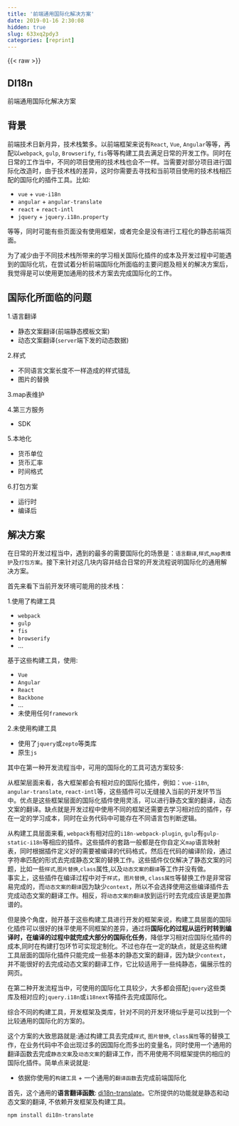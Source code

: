 ```yaml
---
title: '前端通用国际化解决方案' 
date: 2019-01-16 2:30:08
hidden: true
slug: 633xq2pdy3
categories: [reprint]
---
```


{{< raw >}}

                    
<h2 id="articleHeader0">DI18n</h2>
<p>前端通用国际化解决方案</p>
<h2 id="articleHeader1">背景</h2>
<p>前端技术日新月异，技术栈繁多。以前端框架来说有<code>React</code>, <code>Vue</code>, <code>Angular</code>等等，再配以<code>webpack</code>, <code>gulp</code>, <code>Browserify</code>, <code>fis</code>等等构建工具去满足日常的开发工作。同时在日常的工作当中，不同的项目使用的技术栈也会不一样。当需要对部分项目进行国际化改造时，由于技术栈的差异，这时你需要去寻找和当前项目使用的技术栈相匹配的国际化的插件工具。比如:</p>
<ul>
<li>
<code>vue</code> + <code>vue-i18n</code>
</li>
<li>
<code>angular</code> + <code>angular-translate</code>
</li>
<li>
<code>react</code> + <code>react-intl</code>
</li>
<li>
<code>jquery</code> + <code>jquery.i18n.property</code>
</li>
</ul>
<p>等等，同时可能有些页面没有使用框架，或者完全是没有进行工程化的静态前端页面。</p>
<p>为了减少由于不同技术栈所带来的学习相关国际化插件的成本及开发过程中可能遇到的国际化坑，在尝试着分析前端国际化所面临的主要问题及相关的解决方案后，我觉得是可以使用更加通用的技术方案去完成国际化的工作。</p>
<h2 id="articleHeader2">国际化所面临的问题</h2>
<p>1.语言翻译</p>
<ul>
<li>静态文案翻译(前端静态模板文案)</li>
<li>动态文案翻译(<code>server</code>端下发的动态数据)</li>
</ul>
<p>2.样式</p>
<ul>
<li>不同语言文案长度不一样造成的样式错乱</li>
<li>图片的替换</li>
</ul>
<p>3.map表维护</p>
<p>4.第三方服务</p>
<ul><li>SDK</li></ul>
<p>5.本地化</p>
<ul>
<li>货币单位</li>
<li>货币汇率</li>
<li>时间格式</li>
</ul>
<p>6.打包方案</p>
<ul>
<li>运行时</li>
<li>编译后</li>
</ul>
<h2 id="articleHeader3">解决方案</h2>
<p>在日常的开发过程当中，遇到的最多的需要国际化的场景是：<code>语言翻译</code>,<code>样式</code>,<code>map表维护</code>及<code>打包方案</code>。接下来针对这几块内容并结合日常的开发流程说明国际化的通用解决方案。</p>
<p>首先来看下当前开发环境可能用的技术栈：</p>
<p>1.使用了构建工具</p>
<ul>
<li><code>webpack</code></li>
<li><code>gulp</code></li>
<li><code>fis</code></li>
<li><code>browserify</code></li>
<li>...</li>
</ul>
<p>基于这些构建工具，使用:</p>
<ul>
<li><code>Vue</code></li>
<li><code>Angular</code></li>
<li><code>React</code></li>
<li><code>Backbone</code></li>
<li>...</li>
<li>未使用任何<code>framework</code>
</li>
</ul>
<p>2.未使用构建工具</p>
<ul>
<li>使用了<code>jquery</code>或<code>zepto</code>等类库</li>
<li>原生<code>js</code>
</li>
</ul>
<p>其中在第一种开发流程当中，可用的国际化的工具可选方案较多:</p>
<p>从框架层面来看，各大框架都会有相对应的国际化插件，例如：<code>vue-i18n</code>, <code>angular-translate</code>, <code>react-intl</code>等，这些插件可以无缝接入当前的开发环节当中。优点是这些框架层面的国际化插件使用灵活，可以进行静态文案的翻译，动态文案的翻译。缺点就是开发过程中使用不同的框架还需要去学习相对应的插件，存在一定的学习成本，同时在业务代码中可能存在不同语言包判断逻辑。</p>
<p>从构建工具层面来看, <code>webpack</code>有相对应的<code>i18n-webpack-plugin</code>, <code>gulp</code>有<code>gulp-static-i18n</code>等相应的插件。这些插件的套路一般都是在你自定义<code>map</code>语言映射表，同时根据插件定义好的需要被编译的代码格式，然后在代码的编译阶段，通过字符串匹配的形式去完成静态文案的替换工作。这些插件仅仅解决了静态文案的问题，比如一些<code>样式</code>,<code>图片替换</code>,<code>class</code>属性,以及<code>动态文案的翻译</code>等工作并没有做。<br>事实上，这些插件在编译过程中对于<code>样式</code>，<code>图片替换</code>, <code>class属性</code>等替换工作是非常容易完成的，而<code>动态文案的翻译</code>因为缺少<code>context</code>，所以不会选择使用这些编译插件去完成动态文案的翻译工作。相反，将<code>动态文案的翻译</code>放到运行时去完成应该是更加靠谱的。</p>
<p>但是换个角度，抛开基于这些构建工具进行开发的框架来说，构建工具层面的国际化插件可以很好的抹平使用不同框架的差异，通过将<strong>国际化的过程从运行时转到编译时，在编译的过程中就完成大部分的国际化任务</strong>，降低学习相对应国际化插件的成本,同时在构建打包环节可实现定制化。不过也存在一定的缺点，就是这些构建工具层面的国际化插件只能完成一些基本的静态文案的翻译，因为缺少<code>context</code>，并不能很好的去完成动态文案的翻译工作，它比较适用于一些纯静态，偏展示性的网页。</p>
<p>在第二种开发流程当中，可使用的国际化工具较少，大多都会搭配<code>jquery</code>这些类库及相对应的<code>jquery.i18n</code>或<code>i18next</code>等插件去完成国际化。</p>
<p>综合不同的构建工具，开发框架及类库，针对不同的开发环境似乎是可以找到一个比较通用的国际化的方案的。</p>
<p>这个方案的大致思路就是:通过构建工具去完成<code>样式</code>, <code>图片替换</code>, <code>class属性</code>等的替换工作，在业务代码中不会出现过多的因国际化而多出的变量名，同时使用一个通用的翻译函数去完成<code>静态文案</code>及<code>动态文案</code>的翻译工作，而不用使用不同框架提供的相应的国际化插件。简单点来说就是:</p>
<ul><li>依据你使用的<code>构建工具</code> + 一个通用的<code>翻译函数</code>去完成前端国际化</li></ul>
<p>首先，这个通用的<strong>语言翻译函数</strong>: <a href="https://www.npmjs.com/package/di18n-translate" rel="nofollow noreferrer" target="_blank">di18n-translate</a>。它所提供的功能就是静态和动态文案的翻译, 不依赖开发框架及构建工具。</p>
<div class="widget-codetool" style="display:none;">
      <div class="widget-codetool--inner">
      <span class="selectCode code-tool" data-toggle="tooltip" data-placement="top" title="" data-original-title="全选"></span>
      <span type="button" class="copyCode code-tool" data-toggle="tooltip" data-placement="top" data-clipboard-text="  npm install di18n-translate" title="" data-original-title="复制"></span>
      <span type="button" class="saveToNote code-tool" data-toggle="tooltip" data-placement="top" title="" data-original-title="放进笔记"></span>
      </div>
      </div><pre class="javascript hljs"><code class="javascript" style="word-break: break-word; white-space: initial;">  npm install di18n-translate</code></pre>
<div class="widget-codetool" style="display:none;">
      <div class="widget-codetool--inner">
      <span class="selectCode code-tool" data-toggle="tooltip" data-placement="top" title="" data-original-title="全选"></span>
      <span type="button" class="copyCode code-tool" data-toggle="tooltip" data-placement="top" data-clipboard-text="// 模块化写法
  const LOCALE = 'en'
  const DI18n = require('di18n-translate')
  const di18n = new DI18n({
    locale: LOCALE,     // 语言环境 
    isReplace: false,   // 是否开始运行时(适用于没有使用任何构建工具开发流程) 
    messages: {         // 语言映射表 
      en: {
        你好: 'Hello, {person}'
      },
      zh: {
        你好: '你好, {person}'
      }
    }
  })

  di18n继承于一个翻译类，提供了2个方法`$t`, `$html`:
 
  di18n.$t('你好', {person: 'xl'})   // 输出: Hello, xl
  di18n.$html(htmlTemp)   // 传入字符串拼接的dom, 返回匹配后的字符串，具体示例可见下文

// 外链形式
  <script src=&quot;./lib/di18n-translate/index.js&quot;></script>
  <script>
    const LOCALE = 'en'
    const di18n = new DI18n({
      locale: LOCALE,
      isReplace: false,
      messages: {
        // 语言包
      }
    })
  </script>" title="" data-original-title="复制"></span>
      <span type="button" class="saveToNote code-tool" data-toggle="tooltip" data-placement="top" title="" data-original-title="放进笔记"></span>
      </div>
      </div><pre class="javascript hljs"><code class="javascript"><span class="hljs-comment">// 模块化写法</span>
  <span class="hljs-keyword">const</span> LOCALE = <span class="hljs-string">'en'</span>
  <span class="hljs-keyword">const</span> DI18n = <span class="hljs-built_in">require</span>(<span class="hljs-string">'di18n-translate'</span>)
  <span class="hljs-keyword">const</span> di18n = <span class="hljs-keyword">new</span> DI18n({
    <span class="hljs-attr">locale</span>: LOCALE,     <span class="hljs-comment">// 语言环境 </span>
    isReplace: <span class="hljs-literal">false</span>,   <span class="hljs-comment">// 是否开始运行时(适用于没有使用任何构建工具开发流程) </span>
    messages: {         <span class="hljs-comment">// 语言映射表 </span>
      en: {
        你好: <span class="hljs-string">'Hello, {person}'</span>
      },
      <span class="hljs-attr">zh</span>: {
        你好: <span class="hljs-string">'你好, {person}'</span>
      }
    }
  })

  di18n继承于一个翻译类，提供了<span class="hljs-number">2</span>个方法<span class="hljs-string">`$t`</span>, <span class="hljs-string">`$html`</span>:
 
  di18n.$t(<span class="hljs-string">'你好'</span>, {<span class="hljs-attr">person</span>: <span class="hljs-string">'xl'</span>})   <span class="hljs-comment">// 输出: Hello, xl</span>
  di18n.$html(htmlTemp)   <span class="hljs-comment">// 传入字符串拼接的dom, 返回匹配后的字符串，具体示例可见下文</span>

<span class="hljs-comment">// 外链形式</span>
  &lt;script src=<span class="hljs-string">"./lib/di18n-translate/index.js"</span>&gt;<span class="xml"><span class="hljs-tag">&lt;/<span class="hljs-name">script</span>&gt;</span></span>
  &lt;script&gt;
    <span class="hljs-keyword">const</span> LOCALE = <span class="hljs-string">'en'</span>
    <span class="hljs-keyword">const</span> di18n = <span class="hljs-keyword">new</span> DI18n({
      <span class="hljs-attr">locale</span>: LOCALE,
      <span class="hljs-attr">isReplace</span>: <span class="hljs-literal">false</span>,
      <span class="hljs-attr">messages</span>: {
        <span class="hljs-comment">// 语言包</span>
      }
    })
  &lt;<span class="hljs-regexp">/script&gt;</span></code></pre>
<p>这个时候你只需要将这个通用的翻译函数以适当的方式集成到你的开发框架当中去。</p>
<p>接下来会结合具体的不同场景去说明下相应的解决方案：</p>
<h3 id="articleHeader4">使用<code>MVVM</code>类的<code>framework</code>
</h3>
<p>使用了<code>MVVM</code>类的<code>framework</code>时，可以借助<code>framework</code>帮你完成<code>view</code>层的渲染工作, 那么你可以在代码当中轻松的通过代码去控制<code>class</code>的内容, 以及不同语言环境下的图片替换工作.</p>
<p>例如<code>vue</code>, <strong>示例(1)</strong>:</p>
<div class="widget-codetool" style="display:none;">
      <div class="widget-codetool--inner">
      <span class="selectCode code-tool" data-toggle="tooltip" data-placement="top" title="" data-original-title="全选"></span>
      <span type="button" class="copyCode code-tool" data-toggle="tooltip" data-placement="top" data-clipboard-text="
main.js文件:

window.LOCALE = 'en'
" title="" data-original-title="复制"></span>
      <span type="button" class="saveToNote code-tool" data-toggle="tooltip" data-placement="top" title="" data-original-title="放进笔记"></span>
      </div>
      </div><pre class="javascript hljs"><code class="javascript">
main.js文件:

<span class="hljs-built_in">window</span>.LOCALE = <span class="hljs-string">'en'</span>
</code></pre>
<div class="widget-codetool" style="display:none;">
      <div class="widget-codetool--inner">
      <span class="selectCode code-tool" data-toggle="tooltip" data-placement="top" title="" data-original-title="全选"></span>
      <span type="button" class="copyCode code-tool" data-toggle="tooltip" data-placement="top" data-clipboard-text="
app.vue文件:
  <template>
    <p class=&quot;desc&quot;
      :class=&quot;locale&quot;   // locale这个变量去控制class的内容
      :style=&quot;{backgroundImage: 'url(' + bgImg + ')'}&quot;  // bgImg去控制背景图片的路径
    ></p>
    <img :src=&quot;imgSrc&quot;> // imgSrc去控制图片路径
  </template>

  <script>
    export default {
      name: 'page',
      data () {
        return {
          locale: LOCALE,
          imgSrc: require(`./${LOCALE}/img/demo.png`),
          bgImg: require(`./${LOCALE}/img/demo.png`)
        }
      }
    }
  </script>" title="" data-original-title="复制"></span>
      <span type="button" class="saveToNote code-tool" data-toggle="tooltip" data-placement="top" title="" data-original-title="放进笔记"></span>
      </div>
      </div><pre class="javascript hljs"><code class="javascript">
app.vue文件:
  <span class="xml"><span class="hljs-tag">&lt;<span class="hljs-name">template</span>&gt;</span>
    <span class="hljs-tag">&lt;<span class="hljs-name">p</span> <span class="hljs-attr">class</span>=<span class="hljs-string">"desc"</span>
      <span class="hljs-attr">:class</span>=<span class="hljs-string">"locale"</span>   // <span class="hljs-attr">locale</span>这个变量去控制<span class="hljs-attr">class</span>的内容
      <span class="hljs-attr">:style</span>=<span class="hljs-string">"{backgroundImage: 'url(' + bgImg + ')'}"</span>  // <span class="hljs-attr">bgImg</span>去控制背景图片的路径
    &gt;</span><span class="hljs-tag">&lt;/<span class="hljs-name">p</span>&gt;</span>
    <span class="hljs-tag">&lt;<span class="hljs-name">img</span> <span class="hljs-attr">:src</span>=<span class="hljs-string">"imgSrc"</span>&gt;</span> // imgSrc去控制图片路径
  <span class="hljs-tag">&lt;/<span class="hljs-name">template</span>&gt;</span>

  <span class="hljs-tag">&lt;<span class="hljs-name">script</span>&gt;</span><span class="javascript">
    <span class="hljs-keyword">export</span> <span class="hljs-keyword">default</span> {
      <span class="hljs-attr">name</span>: <span class="hljs-string">'page'</span>,
      data () {
        <span class="hljs-keyword">return</span> {
          <span class="hljs-attr">locale</span>: LOCALE,
          <span class="hljs-attr">imgSrc</span>: <span class="hljs-built_in">require</span>(<span class="hljs-string">`./<span class="hljs-subst">${LOCALE}</span>/img/demo.png`</span>),
          <span class="hljs-attr">bgImg</span>: <span class="hljs-built_in">require</span>(<span class="hljs-string">`./<span class="hljs-subst">${LOCALE}</span>/img/demo.png`</span>)
        }
      }
    }
  </span><span class="hljs-tag">&lt;/<span class="hljs-name">script</span>&gt;</span></span></code></pre>
<p>这个时候你再加入翻译函数，就可以满足大部分的国际化的场景了,现在在<code>main.js</code>中添加对翻译函数<code>di18n-translate</code>的引用:</p>
<div class="widget-codetool" style="display:none;">
      <div class="widget-codetool--inner">
      <span class="selectCode code-tool" data-toggle="tooltip" data-placement="top" title="" data-original-title="全选"></span>
      <span type="button" class="copyCode code-tool" data-toggle="tooltip" data-placement="top" data-clipboard-text="main.js文件:

import Vue from 'vue'

window.LOCALE = 'en'
const DI18n = require('di18n-translate')
const di18n = new DI18n({
    locale: LOCALE,       // 语言环境
    isReplace: false,   // 是否进行替换(适用于没有使用任何构建工具开发流程)
    messages: {         // 语言映射表
      en: {
        你好: 'Hello, {person}'
      },
      zh: {
        你好: '你好, {person}'
      }
    }
  })

Vue.prototype.d18n = di18n
" title="" data-original-title="复制"></span>
      <span type="button" class="saveToNote code-tool" data-toggle="tooltip" data-placement="top" title="" data-original-title="放进笔记"></span>
      </div>
      </div><pre class="javascript hljs"><code class="javascript">main.js文件:

<span class="hljs-keyword">import</span> Vue <span class="hljs-keyword">from</span> <span class="hljs-string">'vue'</span>

<span class="hljs-built_in">window</span>.LOCALE = <span class="hljs-string">'en'</span>
<span class="hljs-keyword">const</span> DI18n = <span class="hljs-built_in">require</span>(<span class="hljs-string">'di18n-translate'</span>)
<span class="hljs-keyword">const</span> di18n = <span class="hljs-keyword">new</span> DI18n({
    <span class="hljs-attr">locale</span>: LOCALE,       <span class="hljs-comment">// 语言环境</span>
    isReplace: <span class="hljs-literal">false</span>,   <span class="hljs-comment">// 是否进行替换(适用于没有使用任何构建工具开发流程)</span>
    messages: {         <span class="hljs-comment">// 语言映射表</span>
      en: {
        你好: <span class="hljs-string">'Hello, {person}'</span>
      },
      <span class="hljs-attr">zh</span>: {
        你好: <span class="hljs-string">'你好, {person}'</span>
      }
    }
  })

Vue.prototype.d18n = di18n
</code></pre>
<p>翻译函数的基本使用, 当然你还可以使用其他的方式集成到你的开发环境当中去:</p>
<div class="widget-codetool" style="display:none;">
      <div class="widget-codetool--inner">
      <span class="selectCode code-tool" data-toggle="tooltip" data-placement="top" title="" data-original-title="全选"></span>
      <span type="button" class="copyCode code-tool" data-toggle="tooltip" data-placement="top" data-clipboard-text="app.vue文件:
  <template>
    <p class=&quot;desc&quot;
      :class=&quot;locale&quot;   // locale这个变量去控制class的内容
      :style=&quot;{backgroundImage: 'url(' + bgImg + ')'}&quot;  // bgImg去控制背景图片的路径
    ></p>
    <img :src=&quot;imgSrc&quot;> // imgSrc去控制图片路径
    <p>"{{"title"}}"</p>
  </template>

  <script>
    export default {
      name: 'page',
      data () {
        return {
          locale: LOCALE,
          imgSrc: require(`./${LOCALE}/img/demo.png`),
          bgImg: require(`./${LOCALE}/img/demo.png`),
          title: this.di18n.$t('你好')
        }
      }
    }
  </script>" title="" data-original-title="复制"></span>
      <span type="button" class="saveToNote code-tool" data-toggle="tooltip" data-placement="top" title="" data-original-title="放进笔记"></span>
      </div>
      </div><pre class="javascript hljs"><code class="javascript">app.vue文件:
  <span class="xml"><span class="hljs-tag">&lt;<span class="hljs-name">template</span>&gt;</span>
    <span class="hljs-tag">&lt;<span class="hljs-name">p</span> <span class="hljs-attr">class</span>=<span class="hljs-string">"desc"</span>
      <span class="hljs-attr">:class</span>=<span class="hljs-string">"locale"</span>   // <span class="hljs-attr">locale</span>这个变量去控制<span class="hljs-attr">class</span>的内容
      <span class="hljs-attr">:style</span>=<span class="hljs-string">"{backgroundImage: 'url(' + bgImg + ')'}"</span>  // <span class="hljs-attr">bgImg</span>去控制背景图片的路径
    &gt;</span><span class="hljs-tag">&lt;/<span class="hljs-name">p</span>&gt;</span>
    <span class="hljs-tag">&lt;<span class="hljs-name">img</span> <span class="hljs-attr">:src</span>=<span class="hljs-string">"imgSrc"</span>&gt;</span> // imgSrc去控制图片路径
    <span class="hljs-tag">&lt;<span class="hljs-name">p</span>&gt;</span>"{{"title"}}"<span class="hljs-tag">&lt;/<span class="hljs-name">p</span>&gt;</span>
  <span class="hljs-tag">&lt;/<span class="hljs-name">template</span>&gt;</span>

  <span class="hljs-tag">&lt;<span class="hljs-name">script</span>&gt;</span><span class="javascript">
    <span class="hljs-keyword">export</span> <span class="hljs-keyword">default</span> {
      <span class="hljs-attr">name</span>: <span class="hljs-string">'page'</span>,
      data () {
        <span class="hljs-keyword">return</span> {
          <span class="hljs-attr">locale</span>: LOCALE,
          <span class="hljs-attr">imgSrc</span>: <span class="hljs-built_in">require</span>(<span class="hljs-string">`./<span class="hljs-subst">${LOCALE}</span>/img/demo.png`</span>),
          <span class="hljs-attr">bgImg</span>: <span class="hljs-built_in">require</span>(<span class="hljs-string">`./<span class="hljs-subst">${LOCALE}</span>/img/demo.png`</span>),
          <span class="hljs-attr">title</span>: <span class="hljs-keyword">this</span>.di18n.$t(<span class="hljs-string">'你好'</span>)
        }
      }
    }
  </span><span class="hljs-tag">&lt;/<span class="hljs-name">script</span>&gt;</span></span></code></pre>
<p>使用<code>mvvm framework</code>进行国际化，上述方式应该是较为合适的，主要是借助了<code>framework</code>帮你完成<code>view</code>层的渲染工作, 然后再引入一个翻译函数去完成一些动态文案的翻译工作</p>
<p>这种国际化的方式算是运行时处理，不管是开发还是最终上线都只需要一份代码。</p>
<p>当然在使用<code>mvvm framework</code>的情况下也是可以不借助<code>framework</code>帮我们完成的<code>view</code>层的这部分的功能，而通过构建工具去完成, 这部分的套路可以参见下午的<strong>示例3</strong></p>
<h3 id="articleHeader5">未使用<code>mvvm</code>框架，使用了构建工具(如<code>webpack</code>/<code>gulp</code>/<code>browserify</code>/<code>fis</code>)</h3>
<h4>使用了前端模板</h4>
<p>国际化的方式和上面说的使用<code>mvvm</code>框架的方式一致，因为有模板引擎帮你完成了<code>view</code>层的渲染.所以对于<code>样式</code>，<code>图片</code>，<code>class属性</code>的处理可以和上述方式一致, 动态文案的翻译需引入翻译函数。</p>
<p>这种国际化的方式也算是运行时处理，开发和最终上线都只需要一份代码。</p>
<h4>没有使用前端模板</h4>
<p>因为没用使用前端模板，便少了对于<code>view</code>层的处理。这个时候你的<code>DOM</code>结构可能是在<code>html</code>文件中一开始就定义好的了，也可能是借助于<code>webpack</code>这样能允许你使用模块化进行开发，通过<code>js</code>动态插入<code>DOM</code>的方式。</p>
<p>接下来我们先说说没有借助<code>webpack</code>这样允许你进行模块化开发的构建工具，<code>DOM</code>结构直接是在<code>html</code>文件中写死的项目。这种情况下你失去了对<code>view</code>层渲染能力。那么这种情况下有2种方式去处理这种情况。</p>
<p>第一种方式就是可以在你自己的代码中添加<code>运行时</code>的代码。大致的思路就是在<code>DOM</code>层面添加属性，这些属性及你需要翻译的<code>map</code>表所对应的<code>key</code>值:</p>
<p><strong>示例(2)</strong>:</p>
<p><code>html</code>文件:</p>
<div class="widget-codetool" style="display:none;">
      <div class="widget-codetool--inner">
      <span class="selectCode code-tool" data-toggle="tooltip" data-placement="top" title="" data-original-title="全选"></span>
      <span type="button" class="copyCode code-tool" data-toggle="tooltip" data-placement="top" data-clipboard-text="  <div class=&quot;wrapper&quot; i18n-class=&quot;${locale}&quot;>
    <img i18n-img=&quot;/images/${locale}/test.png&quot;>
    <input i18n-placeholder=&quot;你好&quot;>
    <p i18n-content=&quot;你好&quot;></p>
  </div>" title="" data-original-title="复制"></span>
      <span type="button" class="saveToNote code-tool" data-toggle="tooltip" data-placement="top" title="" data-original-title="放进笔记"></span>
      </div>
      </div><pre class="javascript hljs"><code class="javascript">  &lt;div <span class="hljs-class"><span class="hljs-keyword">class</span></span>=<span class="hljs-string">"wrapper"</span> i18n-<span class="hljs-class"><span class="hljs-keyword">class</span></span>=<span class="hljs-string">"${locale}"</span>&gt;
    <span class="xml"><span class="hljs-tag">&lt;<span class="hljs-name">img</span> <span class="hljs-attr">i18n-img</span>=<span class="hljs-string">"/images/${locale}/test.png"</span>&gt;</span>
    <span class="hljs-tag">&lt;<span class="hljs-name">input</span> <span class="hljs-attr">i18n-placeholder</span>=<span class="hljs-string">"你好"</span>&gt;</span>
    <span class="hljs-tag">&lt;<span class="hljs-name">p</span> <span class="hljs-attr">i18n-content</span>=<span class="hljs-string">"你好"</span>&gt;</span><span class="hljs-tag">&lt;/<span class="hljs-name">p</span>&gt;</span>
  <span class="hljs-tag">&lt;/<span class="hljs-name">div</span>&gt;</span></span></code></pre>
<p>运行时:</p>
<div class="widget-codetool" style="display:none;">
      <div class="widget-codetool--inner">
      <span class="selectCode code-tool" data-toggle="tooltip" data-placement="top" title="" data-original-title="全选"></span>
      <span type="button" class="copyCode code-tool" data-toggle="tooltip" data-placement="top" data-clipboard-text="  <script src=&quot;[PATH]/di18-translate/index.js&quot;></script>
  <script>
    const LOCALE = 'en'
    const di18n = new DI18n({
      locale: LOCALE,
      isReplace: true,   // 开启运行时
      messages: {
        en: {
          你好: 'Hello'
        },
        zh: {
          你好: '你好'
        }
      }
    })
  </script>" title="" data-original-title="复制"></span>
      <span type="button" class="saveToNote code-tool" data-toggle="tooltip" data-placement="top" title="" data-original-title="放进笔记"></span>
      </div>
      </div><pre class="javascript hljs"><code class="javascript">  &lt;script src=<span class="hljs-string">"[PATH]/di18-translate/index.js"</span>&gt;<span class="xml"><span class="hljs-tag">&lt;/<span class="hljs-name">script</span>&gt;</span></span>
  &lt;script&gt;
    <span class="hljs-keyword">const</span> LOCALE = <span class="hljs-string">'en'</span>
    <span class="hljs-keyword">const</span> di18n = <span class="hljs-keyword">new</span> DI18n({
      <span class="hljs-attr">locale</span>: LOCALE,
      <span class="hljs-attr">isReplace</span>: <span class="hljs-literal">true</span>,   <span class="hljs-comment">// 开启运行时</span>
      messages: {
        <span class="hljs-attr">en</span>: {
          你好: <span class="hljs-string">'Hello'</span>
        },
        <span class="hljs-attr">zh</span>: {
          你好: <span class="hljs-string">'你好'</span>
        }
      }
    })
  &lt;<span class="hljs-regexp">/script&gt;</span></code></pre>
<p>最后<code>html</code>会转化为:</p>
<div class="widget-codetool" style="display:none;">
      <div class="widget-codetool--inner">
      <span class="selectCode code-tool" data-toggle="tooltip" data-placement="top" title="" data-original-title="全选"></span>
      <span type="button" class="copyCode code-tool" data-toggle="tooltip" data-placement="top" data-clipboard-text="  <div class=&quot;wrapper en&quot;>
    <img src=&quot;/images/en/test.png&quot;>
    <input placeholder=&quot;Hello&quot;>
    <p>Hello</p>
  </div>" title="" data-original-title="复制"></span>
      <span type="button" class="saveToNote code-tool" data-toggle="tooltip" data-placement="top" title="" data-original-title="放进笔记"></span>
      </div>
      </div><pre class="javascript hljs"><code class="javascript">  &lt;div <span class="hljs-class"><span class="hljs-keyword">class</span></span>=<span class="hljs-string">"wrapper en"</span>&gt;
    <span class="xml"><span class="hljs-tag">&lt;<span class="hljs-name">img</span> <span class="hljs-attr">src</span>=<span class="hljs-string">"/images/en/test.png"</span>&gt;</span>
    <span class="hljs-tag">&lt;<span class="hljs-name">input</span> <span class="hljs-attr">placeholder</span>=<span class="hljs-string">"Hello"</span>&gt;</span>
    <span class="hljs-tag">&lt;<span class="hljs-name">p</span>&gt;</span>Hello<span class="hljs-tag">&lt;/<span class="hljs-name">p</span>&gt;</span>
  <span class="hljs-tag">&lt;/<span class="hljs-name">div</span>&gt;</span></span></code></pre>
<p>第二种方式就是借助于构建工具在代码编译的环节就完成国际化的工作,以<code>webpack</code>为例:</p>
<p><strong>示例(3)</strong>:</p>
<p><code>html</code>文件:</p>
<div class="widget-codetool" style="display:none;">
      <div class="widget-codetool--inner">
      <span class="selectCode code-tool" data-toggle="tooltip" data-placement="top" title="" data-original-title="全选"></span>
      <span type="button" class="copyCode code-tool" data-toggle="tooltip" data-placement="top" data-clipboard-text="  <div class=&quot;wrapper ${locale}&quot;>
    <img src=&quot;/images/${locale}/test.png&quot;>
    <p>$t('你好')</p>
  </div>" title="" data-original-title="复制"></span>
      <span type="button" class="saveToNote code-tool" data-toggle="tooltip" data-placement="top" title="" data-original-title="放进笔记"></span>
      </div>
      </div><pre class="javascript hljs"><code class="javascript">  &lt;div <span class="hljs-class"><span class="hljs-keyword">class</span></span>=<span class="hljs-string">"wrapper ${locale}"</span>&gt;
    <span class="xml"><span class="hljs-tag">&lt;<span class="hljs-name">img</span> <span class="hljs-attr">src</span>=<span class="hljs-string">"/images/${locale}/test.png"</span>&gt;</span>
    <span class="hljs-tag">&lt;<span class="hljs-name">p</span>&gt;</span>$t('你好')<span class="hljs-tag">&lt;/<span class="hljs-name">p</span>&gt;</span>
  <span class="hljs-tag">&lt;/<span class="hljs-name">div</span>&gt;</span></span></code></pre>
<p>这个时候使用了一个<code>webpack</code>的<code>preloader</code>: <a href="https://www.npmjs.com/package/locale-path-loader" rel="nofollow noreferrer" target="_blank">locale-path-loader</a>，它的作用就是在编译编译前，就通过<code>webpack</code>完成语言环境的配置工作，在你的业务代码中不会出现过多的关于语言环境变量以及很好的解决了运行时作为<code>css</code>的<code>background</code>的图片替换工作, 具体的<code>locale-path-loader</code>的<a href="https://www.npmjs.com/package/locale-path-loader" rel="nofollow noreferrer" target="_blank">文档请戳我</a></p>
<p>使用方法:</p>
<div class="widget-codetool" style="display:none;">
      <div class="widget-codetool--inner">
      <span class="selectCode code-tool" data-toggle="tooltip" data-placement="top" title="" data-original-title="全选"></span>
      <span type="button" class="copyCode code-tool" data-toggle="tooltip" data-placement="top" data-clipboard-text="  npm install locale-path-loader" title="" data-original-title="复制"></span>
      <span type="button" class="saveToNote code-tool" data-toggle="tooltip" data-placement="top" title="" data-original-title="放进笔记"></span>
      </div>
      </div><pre class="javascript hljs"><code class="javascript" style="word-break: break-word; white-space: initial;">  npm install locale-path-loader</code></pre>
<p><code>webpack 1.x</code> 配置:</p>
<div class="widget-codetool" style="display:none;">
      <div class="widget-codetool--inner">
      <span class="selectCode code-tool" data-toggle="tooltip" data-placement="top" title="" data-original-title="全选"></span>
      <span type="button" class="copyCode code-tool" data-toggle="tooltip" data-placement="top" data-clipboard-text="  module.exports = {
    ....
    preLoaders: [
      {
        test: /\.*$/,
        exclude: /node_modules/,
        loaders: [
          'eslint',
          'locale-path?outputDir=./src/common&amp;locale=en&amp;inline=true'
        ]
      } 
    ]
    ....
  }" title="" data-original-title="复制"></span>
      <span type="button" class="saveToNote code-tool" data-toggle="tooltip" data-placement="top" title="" data-original-title="放进笔记"></span>
      </div>
      </div><pre class="javascript hljs"><code class="javascript">  <span class="hljs-built_in">module</span>.exports = {
    ....
    preLoaders: [
      {
        <span class="hljs-attr">test</span>: <span class="hljs-regexp">/\.*$/</span>,
        <span class="hljs-attr">exclude</span>: <span class="hljs-regexp">/node_modules/</span>,
        <span class="hljs-attr">loaders</span>: [
          <span class="hljs-string">'eslint'</span>,
          <span class="hljs-string">'locale-path?outputDir=./src/common&amp;locale=en&amp;inline=true'</span>
        ]
      } 
    ]
    ....
  }</code></pre>
<p><code>webpack 2</code> 配置:</p>
<div class="widget-codetool" style="display:none;">
      <div class="widget-codetool--inner">
      <span class="selectCode code-tool" data-toggle="tooltip" data-placement="top" title="" data-original-title="全选"></span>
      <span type="button" class="copyCode code-tool" data-toggle="tooltip" data-placement="top" data-clipboard-text="  module.exports = {
    ....
    module: {
      rules: [{
        test: /\.*$/,
        enforce: 'pre',
        exclude: /node_modules/,
        use: [{
          loader: 'locale-path-loader',
          options: {
            locale: 'en',
            outputDir: './src/common',
            inline: true
          }
        }]
      }]
    }
    ....
  }" title="" data-original-title="复制"></span>
      <span type="button" class="saveToNote code-tool" data-toggle="tooltip" data-placement="top" title="" data-original-title="放进笔记"></span>
      </div>
      </div><pre class="javascript hljs"><code class="javascript">  <span class="hljs-built_in">module</span>.exports = {
    ....
    module: {
      <span class="hljs-attr">rules</span>: [{
        <span class="hljs-attr">test</span>: <span class="hljs-regexp">/\.*$/</span>,
        <span class="hljs-attr">enforce</span>: <span class="hljs-string">'pre'</span>,
        <span class="hljs-attr">exclude</span>: <span class="hljs-regexp">/node_modules/</span>,
        <span class="hljs-attr">use</span>: [{
          <span class="hljs-attr">loader</span>: <span class="hljs-string">'locale-path-loader'</span>,
          <span class="hljs-attr">options</span>: {
            <span class="hljs-attr">locale</span>: <span class="hljs-string">'en'</span>,
            <span class="hljs-attr">outputDir</span>: <span class="hljs-string">'./src/common'</span>,
            <span class="hljs-attr">inline</span>: <span class="hljs-literal">true</span>
          }
        }]
      }]
    }
    ....
  }</code></pre>
<p>经过<code>webpack</code>的<code>preloader</code>处理后，被插入到页面中的<code>DOM</code>最后成为:</p>
<div class="widget-codetool" style="display:none;">
      <div class="widget-codetool--inner">
      <span class="selectCode code-tool" data-toggle="tooltip" data-placement="top" title="" data-original-title="全选"></span>
      <span type="button" class="copyCode code-tool" data-toggle="tooltip" data-placement="top" data-clipboard-text="  <div class=&quot;wrapper en&quot;>
    <img src=&quot;/images/en/test.png&quot;>
    <p>Hello</p>
  </div>" title="" data-original-title="复制"></span>
      <span type="button" class="saveToNote code-tool" data-toggle="tooltip" data-placement="top" title="" data-original-title="放进笔记"></span>
      </div>
      </div><pre class="javascript hljs"><code class="javascript">  &lt;div <span class="hljs-class"><span class="hljs-keyword">class</span></span>=<span class="hljs-string">"wrapper en"</span>&gt;
    <span class="xml"><span class="hljs-tag">&lt;<span class="hljs-name">img</span> <span class="hljs-attr">src</span>=<span class="hljs-string">"/images/en/test.png"</span>&gt;</span>
    <span class="hljs-tag">&lt;<span class="hljs-name">p</span>&gt;</span>Hello<span class="hljs-tag">&lt;/<span class="hljs-name">p</span>&gt;</span>
  <span class="hljs-tag">&lt;/<span class="hljs-name">div</span>&gt;</span></span></code></pre>
<p>但是使用这种方案需要在最后的打包环节做下处理，因为通过<code>preloader</code>的处理，页面已经被翻译成相对应的语言版本了，所以需要通过构建工具以及改变<code>preloader</code>的参数去输出不同的语言版本文件。当然构建工具不止<code>webpack</code>这一种，不过这种方式处理的思路是一致的。<br>这种方式属于编译时处理，开发时只需要维护一份代码，但是最后输出的时候会输出不同语言包的代码。当然这个方案还需要服务端的支持，根据不同语言环境请求，返回相对应的入口文件。关于这里使用<code>webpack</code>搭配<code>locale-path-loader</code>进行分包的内容可参见<code>vue-demo</code>:</p>
<div class="widget-codetool" style="display:none;">
      <div class="widget-codetool--inner">
      <span class="selectCode code-tool" data-toggle="tooltip" data-placement="top" title="" data-original-title="全选"></span>
      <span type="button" class="copyCode code-tool" data-toggle="tooltip" data-placement="top" data-clipboard-text="|--deploy
  |   |
  |   |---en
  |   |    |--app.js
  |   |    |--vendor.js
  |   |    |--index.html
  |   |---zh
  |   |    |--app.js
  |   |    |--vendor.js
  |   |    |--index.html
  |   |---jp
  |   |    |--app.js
  |   |    |--vendor.js
  |   |    |--index.html
  |   |----lang.json" title="" data-original-title="复制"></span>
      <span type="button" class="saveToNote code-tool" data-toggle="tooltip" data-placement="top" title="" data-original-title="放进笔记"></span>
      </div>
      </div><pre class="javascript hljs"><code class="javascript">|--deploy
  |   |
  |   |---en
  |   |    |--app.js
  |   |    |--vendor.js
  |   |    |--index.html
  |   |---zh
  |   |    |--app.js
  |   |    |--vendor.js
  |   |    |--index.html
  |   |---jp
  |   |    |--app.js
  |   |    |--vendor.js
  |   |    |--index.html
  |   |----lang.json</code></pre>
<p>接下来继续说下借助构建工具进行模块化开发的项目, 这些项目可能最后页面上的<code>DOM</code>都是通过<code>js</code>去动态插入到页面当中的。那么，很显然，可以在<code>DOM</code>被插入到页面前即可以完成<code>静态文案翻译</code>，<code>样式</code>, <code>图片替换</code>, <code>class属性</code>等替换的工作。</p>
<p><strong>示例(4)</strong>:<br><code>html</code>文件:</p>
<div class="widget-codetool" style="display:none;">
      <div class="widget-codetool--inner">
      <span class="selectCode code-tool" data-toggle="tooltip" data-placement="top" title="" data-original-title="全选"></span>
      <span type="button" class="copyCode code-tool" data-toggle="tooltip" data-placement="top" data-clipboard-text="  <div class=&quot;wrapper ${locale}&quot;>
    <img src=&quot;/images/${locale}/test.png&quot;>
    <p>$t('你好')</p>
  </div>" title="" data-original-title="复制"></span>
      <span type="button" class="saveToNote code-tool" data-toggle="tooltip" data-placement="top" title="" data-original-title="放进笔记"></span>
      </div>
      </div><pre class="javascript hljs"><code class="javascript">  &lt;div <span class="hljs-class"><span class="hljs-keyword">class</span></span>=<span class="hljs-string">"wrapper ${locale}"</span>&gt;
    <span class="xml"><span class="hljs-tag">&lt;<span class="hljs-name">img</span> <span class="hljs-attr">src</span>=<span class="hljs-string">"/images/${locale}/test.png"</span>&gt;</span>
    <span class="hljs-tag">&lt;<span class="hljs-name">p</span>&gt;</span>$t('你好')<span class="hljs-tag">&lt;/<span class="hljs-name">p</span>&gt;</span>
  <span class="hljs-tag">&lt;/<span class="hljs-name">div</span>&gt;</span></span></code></pre>
<p><code>js</code>文件:</p>
<div class="widget-codetool" style="display:none;">
      <div class="widget-codetool--inner">
      <span class="selectCode code-tool" data-toggle="tooltip" data-placement="top" title="" data-original-title="全选"></span>
      <span type="button" class="copyCode code-tool" data-toggle="tooltip" data-placement="top" data-clipboard-text="  let tpl = require('html!./index.html')
  let wrapper = document.querySelector('.box-wrapper')
  
  // di18n.$html方法即对你所加载的html字符串进行replace,最后相对应的语言版本
  wrapper.innerHTML = di18n.$html(tpl)" title="" data-original-title="复制"></span>
      <span type="button" class="saveToNote code-tool" data-toggle="tooltip" data-placement="top" title="" data-original-title="放进笔记"></span>
      </div>
      </div><pre class="javascript hljs"><code class="javascript">  <span class="hljs-keyword">let</span> tpl = <span class="hljs-built_in">require</span>(<span class="hljs-string">'html!./index.html'</span>)
  <span class="hljs-keyword">let</span> wrapper = <span class="hljs-built_in">document</span>.querySelector(<span class="hljs-string">'.box-wrapper'</span>)
  
  <span class="hljs-comment">// di18n.$html方法即对你所加载的html字符串进行replace,最后相对应的语言版本</span>
  wrapper.innerHTML = di18n.$html(tpl)</code></pre>
<p>最后插入到的页面当中的<code>DOM</code>为:</p>
<div class="widget-codetool" style="display:none;">
      <div class="widget-codetool--inner">
      <span class="selectCode code-tool" data-toggle="tooltip" data-placement="top" title="" data-original-title="全选"></span>
      <span type="button" class="copyCode code-tool" data-toggle="tooltip" data-placement="top" data-clipboard-text="  <div class=&quot;wrapper en&quot;>
    <img src=&quot;/images/en/test.png&quot;>
    <p>Hello</p>
  </div>" title="" data-original-title="复制"></span>
      <span type="button" class="saveToNote code-tool" data-toggle="tooltip" data-placement="top" title="" data-original-title="放进笔记"></span>
      </div>
      </div><pre class="javascript hljs"><code class="javascript">  &lt;div <span class="hljs-class"><span class="hljs-keyword">class</span></span>=<span class="hljs-string">"wrapper en"</span>&gt;
    <span class="xml"><span class="hljs-tag">&lt;<span class="hljs-name">img</span> <span class="hljs-attr">src</span>=<span class="hljs-string">"/images/en/test.png"</span>&gt;</span>
    <span class="hljs-tag">&lt;<span class="hljs-name">p</span>&gt;</span>Hello<span class="hljs-tag">&lt;/<span class="hljs-name">p</span>&gt;</span>
  <span class="hljs-tag">&lt;/<span class="hljs-name">div</span>&gt;</span></span></code></pre>
<p>这个时候动态翻译再借助引入的<code>di18n</code>上的<code>$t</code>方法</p>
<div class="widget-codetool" style="display:none;">
      <div class="widget-codetool--inner">
      <span class="selectCode code-tool" data-toggle="tooltip" data-placement="top" title="" data-original-title="全选"></span>
      <span type="button" class="copyCode code-tool" data-toggle="tooltip" data-placement="top" data-clipboard-text="  di18n.$t('你好')" title="" data-original-title="复制"></span>
      <span type="button" class="saveToNote code-tool" data-toggle="tooltip" data-placement="top" title="" data-original-title="放进笔记"></span>
      </div>
      </div><pre class="javascript hljs"><code class="javascript" style="word-break: break-word; white-space: initial;">  di18n.$t(<span class="hljs-string">'你好'</span>)</code></pre>
<p>这种开发方式也属于运行时处理，开发和上线后只需要维护一份代码。</p>
<h3 id="articleHeader6">没有使用任何<code>framework</code>及<code>构建工具</code>的纯静态，偏展示性的网页</h3>
<p>这类网页的国际化，可以用上面提到的通过在代码中注入运行时来完成基本的国际化的工作, 具体内容可以参见<strong>示例(2)</strong>以及仓库中的<code>html-demo</code>文件夹。</p>
<h3 id="articleHeader7">语言包map表的维护</h3>
<p>建议将语言包单独新建文件维护，通过异步加载的方式去获取语言包.</p>
<h3 id="articleHeader8">项目地址(如果觉得文章不错，请不要吝啬你的star~~)</h3>
<p><a href="https://github.com/CommanderXL/D-i18n" rel="nofollow noreferrer" target="_blank">请戳我</a></p>
<p>最后需要感谢 <a href="https://github.com/kenberkeley" rel="nofollow noreferrer" target="_blank">@kenberkeley</a> 同学，之前和他有过几次关于国际化的探讨，同时关于编译时这块的内容，他的有篇文章(<a href="https://github.com/OneWayTech/i18n-static" rel="nofollow noreferrer" target="_blank">请戳我</a>)也给了我一些比较好的思路。</p>

                
{{< /raw >}}

# 版权声明
本文资源来源互联网，仅供学习研究使用，版权归该资源的合法拥有者所有，

本文仅用于学习、研究和交流目的。转载请注明出处、完整链接以及原作者。

原作者若认为本站侵犯了您的版权，请联系我们，我们会立即删除！

## 原文标题
前端通用国际化解决方案

## 原文链接
[https://segmentfault.com/a/1190000009058572](https://segmentfault.com/a/1190000009058572)


